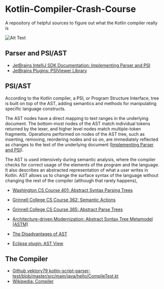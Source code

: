 # Kotlin-Compiler-Crash-Course
A repository of helpful sources to figure out what the Kotlin compiler really is

![Alt Text](https://media.giphy.com/media/3o6Mb774rffWwh0AXm/giphy.gif)

## Parser and PSI/AST
* [JetBrains IntelliJ SDK Documentation: Implementing Parser and PSI](https://www.jetbrains.org/intellij/sdk/docs/reference_guide/custom_language_support/implementing_parser_and_psi.html)
* [JetBrains Plugins: PSIViewer Library](https://plugins.jetbrains.com/plugin/227-psiviewer)

## PSI/AST
According to the Kotlin compiler, a PSI, or Program Structure Interface, tree is built on top of the AST, adding semantics and methods for manipulating specific language constructs.

The AST nodes have a direct mapping to text ranges in the underlying document. The bottom-most nodes of the AST match individual tokens returned by the lexer, and higher level nodes match multiple-token fragments. Operations performed on nodes of the AST tree, such as inserting, removing, reordering nodes and so on, are immediately reflected as changes to the text of the underlying document ([Implementing Parser and PSI](https://www.jetbrains.org/intellij/sdk/docs/reference_guide/custom_language_support/implementing_parser_and_psi.html)).

The AST is used intensively during semantic analysis, where the compiler checks for correct usage of the elements of the program and the language. It also describes an abstracted representation of what a user writes in Kotlin. AST allows us to change the surface syntax of the language without changing the rest of the compiler (although that rarely happens),

* [Washington CS Course 401: Abstract Syntax Parsing Trees](https://courses.cs.washington.edu/courses/cse401/08wi/lecture/AST.pdf)
* [Grinnell College CS Course 362: Semantic Actions](http://www.cs.grinnell.edu/~rebelsky/Courses/CS362/98F/Outlines/outline.15.html)
* [Grinnell College CS Course 365: Abstract Parse Trees](http://www.cs.grinnell.edu/~rebelsky/Courses/CS362/98F/Outlines/outline.16.html)
* [Architecture-driven Modernization: Abstract Syntax Tree Metamodel (ASTM)](https://www.omg.org/spec/ASTM/1.0/PDF)
* [The Disadvantages of AST](https://vinaytech.wordpress.com/tag/disadvantages-of-ast/)

* [Eclipse plugin: AST View](https://www.eclipse.org/jdt/ui/astview/index.php)

## The Compiler

* [Github vektory79 kotlin-script-parser-test/blob/master/src/main/java/hello/CompileTest.kt](https://github.com/vektory79/kotlin-script-parser-test/blob/master/src/main/java/hello/CompileTest.kt)
* [Wikipedia: Compiler](https://en.wikipedia.org/wiki/Compiler)
